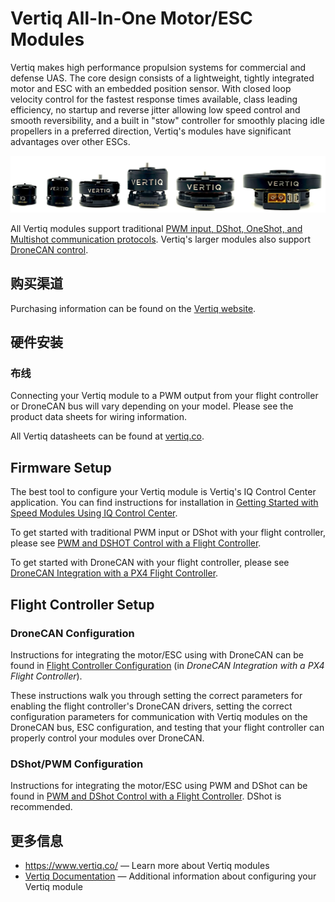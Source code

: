 # Vertiq All-In-One Motor/ESC Modules

Vertiq makes high performance propulsion systems for commercial and defense UAS. The core design consists of a lightweight, tightly integrated motor and ESC with an embedded position sensor. With closed loop velocity control for the fastest response times available, class leading efficiency, no startup and reverse jitter allowing low speed control and smooth reversibility, and a built in "stow" controller for smoothly placing idle propellers in a preferred direction, Vertiq's modules have significant advantages over other ESCs.

![Vertiq Module Lineup](../../assets/peripherals/esc_vertiq/vertiq_esc_lineup.jpg)

All Vertiq modules support traditional [PWM input, DShot, OneShot, and Multishot communication protocols](https://iqmotion.readthedocs.io/en/latest/manual/manual_hobby.html). Vertiq's larger modules also support [DroneCAN control](https://iqmotion.readthedocs.io/en/latest/manual/manual_dronecan.html).

## 购买渠道

Purchasing information can be found on the [Vertiq website](https://www.vertiq.co/).

## 硬件安装

### 布线

Connecting your Vertiq module to a PWM output from your flight controller or DroneCAN bus will vary depending on your model. Please see the product data sheets for wiring information.

All Vertiq datasheets can be found at [vertiq.co](https://www.vertiq.co/).

## Firmware Setup

The best tool to configure your Vertiq module is Vertiq's IQ Control Center application. You can find instructions for installation in [Getting Started with Speed Modules Using IQ Control Center](https://iqmotion.readthedocs.io/en/latest/tutorials/testing_with_control_center.html).

To get started with traditional PWM input or DShot with your flight controller, please see [PWM and DSHOT Control with a Flight Controller](https://iqmotion.readthedocs.io/en/latest/tutorials/pwm_control_flight_controller.html).

To get started with DroneCAN with your flight controller, please see [DroneCAN Integration with a PX4 Flight Controller](https://iqmotion.readthedocs.io/en/latest/tutorials/dronecan_px4_flight_controller.html).

## Flight Controller Setup

### DroneCAN Configuration

Instructions for integrating the motor/ESC using with DroneCAN can be found in [Flight Controller Configuration](https://iqmotion.readthedocs.io/en/latest/tutorials/dronecan_px4_flight_controller.html#flight-controller-configuration) (in _DroneCAN Integration with a PX4 Flight Controller_).

These instructions walk you through setting the correct parameters for enabling the flight controller's DroneCAN drivers, setting the correct configuration parameters for communication with Vertiq modules on the DroneCAN bus, ESC configuration, and testing that your flight controller can properly control your modules over DroneCAN.

### DShot/PWM Configuration

Instructions for integrating the motor/ESC using PWM and DShot can be found in [PWM and DShot Control with a Flight Controller](https://iqmotion.readthedocs.io/en/latest/tutorials/pwm_control_flight_controller.html). DShot is recommended.

## 更多信息

- <https://www.vertiq.co/> — Learn more about Vertiq modules
- [Vertiq Documentation](https://iqmotion.readthedocs.io/en/latest/index.html) — Additional information about configuring your Vertiq module

